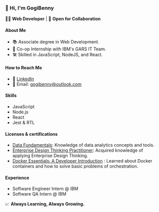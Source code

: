 ### 👋 Hi, I'm GogiBenny

👨‍💻 **Web Developer** | 🤝 **Open for Collaboration**

#### About Me
- 📚 Associate degree in Web Development.
- 🏢 Co-op Internship with IBM's GARS IT Team.
- 🛠 Skilled in JavaScript, NodeJS, and React.
  
#### How to Reach Me
- 📩 [LinkedIn](https://www.linkedin.com/in/gogibenny/)
- 📧 Email: gogibenny@outlook.com

#### Skills
- JavaScript
- Node.js
- React
- Jest & RTL

#### Licenses & certifications
- [Data Fundamentals](https://www.credly.com/badges/0f136e75-235a-40b4-897a-36cd662d3796/linked_in_profile): Knowledge of data analytics concepts and tools.
- [Enterprise Design Thinking Practitioner](https://www.credly.com/badges/82b3c002-3cc2-4fdb-972a-37838c5b7cbd?source=linked_in_profile): Acquired knowledge of applying Enterprise Design Thinking.
- [Docker Essentials: A Developer Introduction](https://www.credly.com/badges/364d67da-d002-4576-965e-86d646d703cf/linked_in_profile) : Learned about Docker containers and how to solve basic problems of orchestration. 

#### Experience
- Software Engineer Intern @ IBM
- Software QA Intern @ IBM

📈 **Always Learning, Always Growing.**
